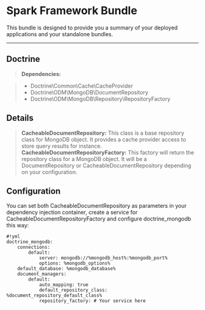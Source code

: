 Spark Framework Bundle
======================


This bundle is designed to provide you a summary of your deployed applications and your standalone bundles.  

----------

Doctrine
--------------
> **Dependencies:**

   > - Doctrine\Common\Cache\CacheProvider
   > - Doctrine\ODM\MongoDB\DocumentRepository
   > - Doctrine\ODM\MongoDB\Repository\RepositoryFactory

Details
--------
> **CacheableDocumentRepository:**
This class is a base repository class for MongoDB object. It provides a cache provider access to store query results for instance.
> **CacheableDocumentRepositoryFactory:**
This factory will return the repository class for a MongoDB object. It will be a DocumentRepository or CacheableDocumentRepository depending on your configuration.

Configuration
-------------
You can set both CacheableDocumentRepository as parameters in your dependency injection container, create a service for CacheableDocumentRepositoryFactory and configure doctrine_mongodb this way:

```
#!yml
doctrine_mongodb:
    connections:
        default:
            server: mongodb://%mongodb_host%:%mongodb_port%
            options: %mongodb_options%
    default_database: %mongodb_database%
    document_managers:
        default:
            auto_mapping: true
            default_repository_class: %document_repository_default_class%
            repository_factory: # Your service here
```